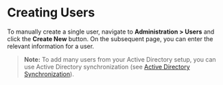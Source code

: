 [title]: # (Creating Users)
[tags]: # (Users)
[priority]: #

# Creating Users

To manually create a single user, navigate to **Administration > Users** and click the **Create New** button. On the subsequent page, you can enter the relevant information for a user.

> **Note:** To add many users from your Active Directory setup, you can use Active Directory synchronization (see [Active Directory Synchronization](../../directory-services/active-directory/index.md)).
